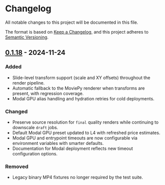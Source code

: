 # Changelog

All notable changes to this project will be documented in this file.

The format is based on [Keep a Changelog](https://keepachangelog.com/en/1.0.0/), and this project adheres to [Semantic Versioning](https://semver.org/spec/v2.0.0.html).

## [0.1.18] - 2024-11-24
### Added
- Slide-level transform support (scale and XY offsets) throughout the render pipeline.
- Automatic fallback to the MoviePy renderer when transforms are present, with regression coverage.
- Modal GPU alias handling and hydration retries for cold deployments.

### Changed
- Preserve source resolution for `final` quality renders while continuing to downscale `draft` jobs.
- Default Modal GPU preset updated to L4 with refreshed price estimates.
- Modal GPU and entrypoint timeouts are now configurable via environment variables with smarter defaults.
- Documentation for Modal deployment reflects new timeout configuration options.

### Removed
- Legacy binary MP4 fixtures no longer required by the test suite.

[0.1.18]: https://github.com/<your-org>/reeltoolkit-renderer/releases/tag/0.1.18
